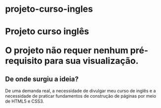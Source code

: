 # projeto-curso-ingles
<h1> Projeto curso inglês</>

<p>O projeto não requer nenhum pré-requisito para sua visualização.</p>

<h2>De onde surgiu a ideia?</h2>

<p>De uma demanda real, a necessidade de divulgar meu curso de inglês e a necessidade de praticar fundamentos de construção de páginas por meio de HTML5 e CSS3.<p/>
